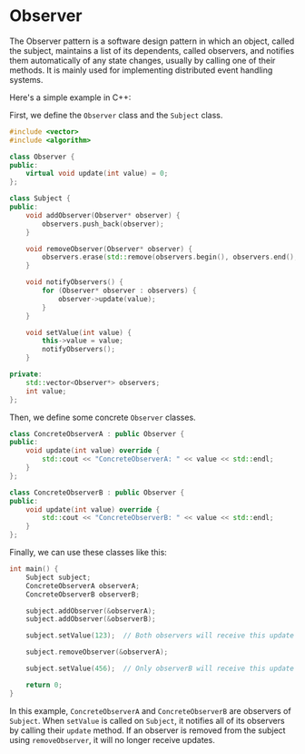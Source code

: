 # Observer

The Observer pattern is a software design pattern in which an object, called the subject, maintains a list of its dependents, called observers, and notifies them automatically of any state changes, usually by calling one of their methods. It is mainly used for implementing distributed event handling systems.

Here's a simple example in C++:

First, we define the `Observer` class and the `Subject` class.

```cpp
#include <vector>
#include <algorithm>

class Observer {
public:
    virtual void update(int value) = 0;
};

class Subject {
public:
    void addObserver(Observer* observer) {
        observers.push_back(observer);
    }

    void removeObserver(Observer* observer) {
        observers.erase(std::remove(observers.begin(), observers.end(), observer), observers.end());
    }

    void notifyObservers() {
        for (Observer* observer : observers) {
            observer->update(value);
        }
    }

    void setValue(int value) {
        this->value = value;
        notifyObservers();
    }

private:
    std::vector<Observer*> observers;
    int value;
};
```

Then, we define some concrete `Observer` classes.

```cpp
class ConcreteObserverA : public Observer {
public:
    void update(int value) override {
        std::cout << "ConcreteObserverA: " << value << std::endl;
    }
};

class ConcreteObserverB : public Observer {
public:
    void update(int value) override {
        std::cout << "ConcreteObserverB: " << value << std::endl;
    }
};
```

Finally, we can use these classes like this:

```cpp
int main() {
    Subject subject;
    ConcreteObserverA observerA;
    ConcreteObserverB observerB;

    subject.addObserver(&observerA);
    subject.addObserver(&observerB);

    subject.setValue(123);  // Both observers will receive this update

    subject.removeObserver(&observerA);

    subject.setValue(456);  // Only observerB will receive this update

    return 0;
}
```

In this example, `ConcreteObserverA` and `ConcreteObserverB` are observers of `Subject`. When `setValue` is called on `Subject`, it notifies all of its observers by calling their `update` method. If an observer is removed from the subject using `removeObserver`, it will no longer receive updates.
